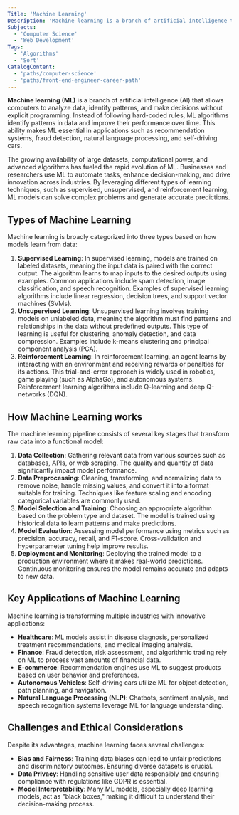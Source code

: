 ```yaml
---
Title: 'Machine Learning'
Description: 'Machine learning is a branch of artificial intelligence that enables systems to learn from data and make predictions or decisions without explicit programming.'
Subjects:
  - 'Computer Science'
  - 'Web Development'
Tags:
  - 'Algorithms'
  - 'Sort'
CatalogContent:
  - 'paths/computer-science'
  - 'paths/front-end-engineer-career-path'
---
```


**Machine learning (ML)** is a branch of artificial intelligence (AI) that allows computers to analyze data, identify patterns, and make decisions without explicit programming. Instead of following hard-coded rules, ML algorithms identify patterns in data and improve their performance over time. This ability makes ML essential in applications such as recommendation systems, fraud detection, natural language processing, and self-driving cars.

The growing availability of large datasets, computational power, and advanced algorithms has fueled the rapid evolution of ML. Businesses and researchers use ML to automate tasks, enhance decision-making, and drive innovation across industries. By leveraging different types of learning techniques, such as supervised, unsupervised, and reinforcement learning, ML models can solve complex problems and generate accurate predictions.

## Types of Machine Learning

Machine learning is broadly categorized into three types based on how models learn from data:

1. **Supervised Learning**: In supervised learning, models are trained on labeled datasets, meaning the input data is paired with the correct output. The algorithm learns to map inputs to the desired outputs using examples. Common applications include spam detection, image classification, and speech recognition. Examples of supervised learning algorithms include linear regression, decision trees, and support vector machines (SVMs).
2. **Unsupervised Learning**: Unsupervised learning involves training models on unlabeled data, meaning the algorithm must find patterns and relationships in the data without predefined outputs. This type of learning is useful for clustering, anomaly detection, and data compression. Examples include k-means clustering and principal component analysis (PCA).
3. **Reinforcement Learning**: In reinforcement learning, an agent learns by interacting with an environment and receiving rewards or penalties for its actions. This trial-and-error approach is widely used in robotics, game playing (such as AlphaGo), and autonomous systems. Reinforcement learning algorithms include Q-learning and deep Q-networks (DQN).

## How Machine Learning works

The machine learning pipeline consists of several key stages that transform raw data into a functional model:

1. **Data Collection**: Gathering relevant data from various sources such as databases, APIs, or web scraping. The quality and quantity of data significantly impact model performance.
2. **Data Preprocessing**: Cleaning, transforming, and normalizing data to remove noise, handle missing values, and convert it into a format suitable for training. Techniques like feature scaling and encoding categorical variables are commonly used.
3. **Model Selection and Training**: Choosing an appropriate algorithm based on the problem type and dataset. The model is trained using historical data to learn patterns and make predictions.
4. **Model Evaluation**: Assessing model performance using metrics such as precision, accuracy, recall, and F1-score. Cross-validation and hyperparameter tuning help improve results.
5. **Deployment and Monitoring**: Deploying the trained model to a production environment where it makes real-world predictions. Continuous monitoring ensures the model remains accurate and adapts to new data.

## Key Applications of Machine Learning

Machine learning is transforming multiple industries with innovative applications:

- **Healthcare**: ML models assist in disease diagnosis, personalized treatment recommendations, and medical imaging analysis.
- **Finance**: Fraud detection, risk assessment, and algorithmic trading rely on ML to process vast amounts of financial data.
- **E-commerce**: Recommendation engines use ML to suggest products based on user behavior and preferences.
- **Autonomous Vehicles**: Self-driving cars utilize ML for object detection, path planning, and navigation.
- **Natural Language Processing (NLP)**: Chatbots, sentiment analysis, and speech recognition systems leverage ML for language understanding.

## Challenges and Ethical Considerations

Despite its advantages, machine learning faces several challenges:

- **Bias and Fairness**: Training data biases can lead to unfair predictions and discriminatory outcomes. Ensuring diverse datasets is crucial.
- **Data Privacy**: Handling sensitive user data responsibly and ensuring compliance with regulations like GDPR is essential.
- **Model Interpretability**: Many ML models, especially deep learning models, act as "black boxes," making it difficult to understand their decision-making process.
